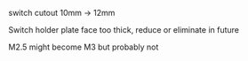 switch cutout 10mm -> 12mm

Switch holder plate face too thick, reduce or eliminate in future

M2.5 might become M3 but probably not
